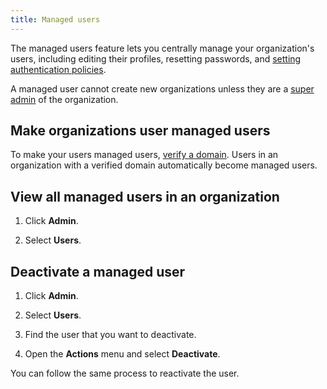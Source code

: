```yaml
---
title: Managed users
---
```


The managed users feature lets you centrally manage your organization's users, including editing their profiles, resetting passwords, and [setting authentication policies](/docs/platform/howto/set-authentication-policies).

A managed user cannot create new organizations
unless they are a [super admin](/docs/platform/howto/make-super-admin) of the organization.

## Make organizations user managed users

To make your users managed users, [verify a domain](/docs/platform/howto/manage-domains).
Users in an organization with a verified domain automatically become managed users.

## View all managed users in an organization

1. Click **Admin**.

1. Select **Users**.

## Deactivate a managed user

1. Click **Admin**.

1. Select **Users**.

1. Find the user that you want to deactivate.

1. Open the **Actions** menu and select **Deactivate**.

You can follow the same process to reactivate the user.
